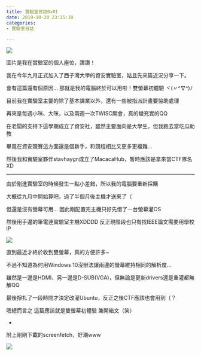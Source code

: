 ```yaml
---
title: 實驗室日誌0x01
date: 2019-10-20 23:15:10
categories: 
- 實驗室日誌

---
```


![](https://i.imgur.com/dmo2ZOk.jpg)

圖片是我在實驗室的個人座位，讚讚！

我在今年九月正式加入了西子灣大學的資安實驗室，姑且先來篇近況分享一下。

會有這篇還有個原因... 那就是我的電腦終於可以用啦！雙螢幕初體驗 ヾ(〃^∇^)ﾉ

<!--more-->



目前我在實驗室主要的除了基本課業以外，還有一些被指派計畫要協助處理

再來是每週小咪、大咪，以及兩週一次TWISC開會，真的蠻充實的QQ

在老闆的支持下這學期成立了資安社，雖然主要面向是大學生，但我跑去當吃瓜助教

畢竟在資安競賽這方面還是個新手，和競程相比又更多更複雜...

然後我和實驗室夥伴stavhaygn成立了MacacaHub，暫時應該是拿來當CTF隊名XD



---



由於剛進實驗室的時候發生一點小差錯，所以我的電腦要重新採購

大概從九月中開始算吧，過了半個月後主機才送來了（

但還是沒有螢幕可用... 因此剛配置完主機只好先借了一台螢幕灌OS

然後用手邊的筆電連實驗室主機XDDDD 反正現階段也只有找IEEE論文需要用學校IP

![](https://i.imgur.com/6cvFjPf.jpg)

直到最近才終於收到雙螢幕，真的方便許多~

不過不知道為何用Windows 10沒辦法讓兩邊的螢幕維持相同的解析度...

雖然是一邊是HDMI、另一邊是D-SUB(VGA)，但無論是更新drivers還是重灌都無解QQ

最後掙扎了一段時間才決定改灌Ubuntu，反正之後CTF應該也會用到（？

嗯總而言之 這篇應該就是雙螢幕初體驗 兼開箱文（笑）

-

附上剛剛下載的screenfetch，好潮www

![](https://i.imgur.com/8eOWjhT.png)







